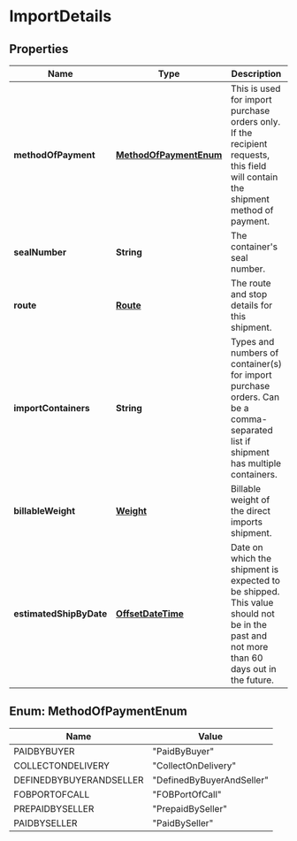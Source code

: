 
# ImportDetails

## Properties
Name | Type | Description | Notes
------------ | ------------- | ------------- | -------------
**methodOfPayment** | [**MethodOfPaymentEnum**](#MethodOfPaymentEnum) | This is used for import purchase orders only. If the recipient requests, this field will contain the shipment method of payment. |  [optional]
**sealNumber** | **String** | The container&#39;s seal number. |  [optional]
**route** | [**Route**](Route.md) | The route and stop details for this shipment. |  [optional]
**importContainers** | **String** | Types and numbers of container(s) for import purchase orders. Can be a comma-separated list if shipment has multiple containers. |  [optional]
**billableWeight** | [**Weight**](Weight.md) | Billable weight of the direct imports shipment. |  [optional]
**estimatedShipByDate** | [**OffsetDateTime**](OffsetDateTime.md) | Date on which the shipment is expected to be shipped. This value should not be in the past and not more than 60 days out in the future. |  [optional]


<a name="MethodOfPaymentEnum"></a>
## Enum: MethodOfPaymentEnum
Name | Value
---- | -----
PAIDBYBUYER | &quot;PaidByBuyer&quot;
COLLECTONDELIVERY | &quot;CollectOnDelivery&quot;
DEFINEDBYBUYERANDSELLER | &quot;DefinedByBuyerAndSeller&quot;
FOBPORTOFCALL | &quot;FOBPortOfCall&quot;
PREPAIDBYSELLER | &quot;PrepaidBySeller&quot;
PAIDBYSELLER | &quot;PaidBySeller&quot;




